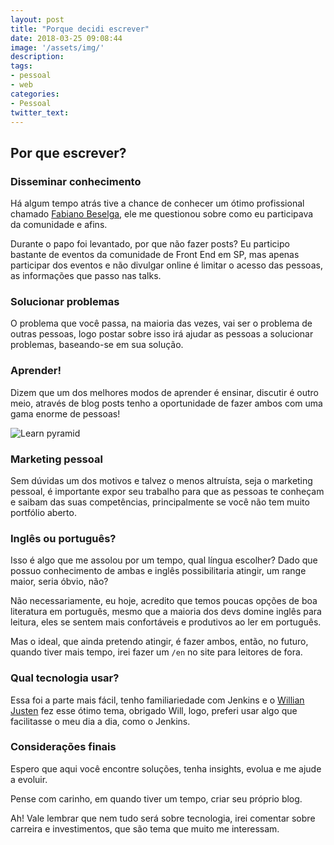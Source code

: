 ```yaml
---
layout: post
title: "Porque decidi escrever"
date: 2018-03-25 09:08:44
image: '/assets/img/'
description:
tags:
- pessoal
- web
categories:
- Pessoal
twitter_text:
---
```



## Por que escrever?

### Disseminar conhecimento

Há algum tempo atrás tive a chance de conhecer um ótimo profissional chamado [Fabiano Beselga](https://www.linkedin.com/in/fabiano-beselga-5885a714/), ele me questionou sobre como eu participava da comunidade e afins.

Durante o papo foi levantado, por que não fazer posts? Eu participo bastante de eventos da comunidade de Front End em SP, mas apenas participar dos eventos e não divulgar online é limitar o acesso das pessoas, as informações que passo nas talks.

### Solucionar problemas

O problema que você passa, na maioria das vezes, vai ser o problema de outras pessoas, logo postar sobre isso irá ajudar as pessoas a solucionar problemas, baseando-se em sua solução.

### Aprender!

Dizem que um dos melhores modos de aprender é ensinar, discutir é outro meio, através de blog posts tenho a oportunidade de fazer ambos com uma gama enorme de pessoas!

![Learn pyramid](https://www.permaculturenews.org/images/learning_pyramid.jpg)


### Marketing pessoal

Sem dúvidas um dos motivos e talvez o menos altruísta, seja o marketing pessoal, é importante expor seu trabalho para que as pessoas te conheçam e saibam das suas competências, principalmente se você não tem muito portfólio aberto.

### Inglês ou português?

Isso é algo que me assolou por um tempo, qual língua escolher? Dado que possuo conhecimento de ambas e inglês possibilitaria atingir, um range maior, seria óbvio, não?

Não necessariamente, eu hoje, acredito que temos poucas opções de boa literatura em português, mesmo que a maioria dos devs domine inglês para leitura, eles se sentem mais confortáveis e produtivos ao ler em português.

Mas o ideal, que ainda pretendo atingir, é fazer ambos, então, no futuro, quando tiver mais tempo, irei fazer um `/en` no site para leitores de fora.

### Qual tecnologia usar?
Essa foi a parte mais fácil, tenho familiariedade com Jenkins e o [Willian Justen](http://willianjusten.com.br/) fez esse ótimo tema, obrigado Will, logo, preferi usar algo que facilitasse o meu dia a dia, como o Jenkins.

### Considerações finais

Espero que aqui você encontre soluções, tenha insights, evolua e me ajude a evoluir.

Pense com carinho, em quando tiver um tempo, criar seu próprio blog.

Ah! Vale lembrar que nem tudo será sobre tecnologia, irei comentar sobre carreira e investimentos, que são tema que muito me interessam.